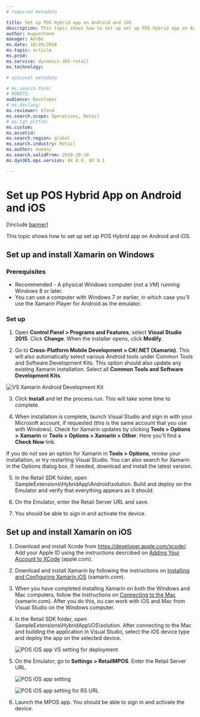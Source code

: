 ```yaml
---
# required metadata

title: Set up POS Hybrid app on Android and iOS
description: This topic shows how to set up set up POS Hybrid app on Android and iOS.
author: mugunthanm 
manager: AnnBe
ms.date: 10/29/2018
ms.topic: article
ms.prod: 
ms.service: dynamics-365-retail
ms.technology: 

# optional metadata

# ms.search.form: 
# ROBOTS: 
audience: Developer
# ms.devlang: 
ms.reviewer: kfend
ms.search.scope: Operations, Retail 
# ms.tgt_pltfrm: 
ms.custom: 
ms.assetid: 
ms.search.region: global
ms.search.industry: Retail
ms.author: mumani
ms.search.validFrom: 2018-29-10
ms.dyn365.ops.version: AX 8.0, AX 8.1

---
```

# Set up POS Hybrid App on Android and iOS
[!include [banner](../includes/banner.md)]

This topic shows how to set up set up POS Hybrid app on Android and iOS.

## Set up and install Xamarin on Windows

### Prerequisites

-   Recommended - A physical Windows computer (not a VM) running Windows 8 or later.
-   You can use a computer with Windows 7 or earlier, in which case you’ll use the Xamarin Player for Android as the emulator.

### Set up 

1. Open **Control Panel > Programs and Features**, select  **Visual Studio 2015**. Click **Change**. When the installer opens, click **Modify**.

2. Go to **Cross-Platform Mobile Development > C#/.NET (Xamarin)**. This will also automatically select various Android tools under Common Tools and Software Development Kits. This option should also update any existing Xamarin installation. Select all **Common Tools and Software Development Kits**.
  
  ![VS Xamarin Android Development Kit](./media/VSInstall.PNG)
  
3. Click **Install** and let the process run. This will take some time to complete.

4. When installation is complete, launch Visual Studio and sign in with your Microsoft account, if requested (this is the same account that you use with Windows). Check for Xamarin updates by clicking **Tools > Options > Xamarin** or **Tools > Options > Xamarin > Other**. Here you’ll find a **Check Now** link.
      
If you do not see an option for Xamarin in **Tools > Options**, review your installation, or try restarting Visual Studio. You can also search for Xamarin in the Options dialog box. If needed, download and install the latest version.
      
5.  In the Retail SDK folder, open SampleExtensions\HybridApp\Android\solution. Build and deploy on the Emulator and verify that everything appears as it should.
  
6.  On the Emulator, enter the Retail Server URL and save.
  
7.  You should be able to sign in and activate the device.

 ## Set up and install Xamarin on iOS

  1.  Download and install Xcode from <https://developer.apple.com/xcode/>. Add your Apple ID using the instructions desrcibed on [Adding Your Account to XCode](https://developer.apple.com/library/content/documentation/IDEs/Conceptual/AppStoreDistributionTutorial/AddingYourAccounttoXcode/AddingYourAccounttoXcode.html#//apple_ref/doc/uid/TP40013839-CH40-SW1) (apple.com).
  
  2.  Download and install Xamarin by following the instructions on [Installing and Configuring Xamarin.iOS](http://developer.xamarin.com/guides/ios/getting_started/installation/mac/) (xamarin.com).
  
  3.  When you have completed installing Xamarin on both the Windows and Mac computers, follow the instructions on [Connecting to the Mac](http://developer.xamarin.com/guides/ios/getting_started/installation/windows/xamarin-mac-agent/) (xamarin.com). After you do this, ou can work with iOS and Mac from Visual Studio on the Windows computer.
  
  4.  In the Retail SDK folder, open SampleExtensions\HybridApp\iOS\solution.
      After connecting to the Mac and building the application in Visual Studio, select the iOS device type and deploy the app on the selected device.
      
         ![POS iOS app VS setting for deployment](./media/iOSSetting.png)
      
  5.  On the Emulator, go to **Settings > RetailMPOS**. Enter the Retail Server URL.
      
         ![POS iOS app setting](./media/iOSApp.png)
      
         ![POS iOS app setting for RS URL](./media/iOSRSURL.png)
      
  6.  Launch the MPOS app. You should be able to sign in and activate the device.

